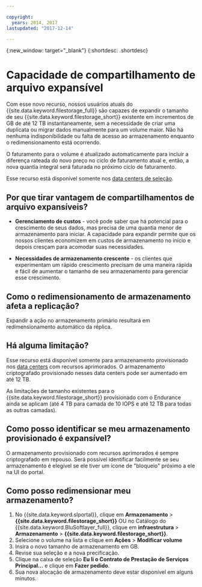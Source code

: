 ```yaml
---

copyright:
  years: 2014, 2017
lastupdated: "2017-12-14"

---
```

{:new_window: target="_blank"}
{:shortdesc: .shortdesc}

# Capacidade de compartilhamento de arquivo expansível

Com esse novo recurso, nossos usuários atuais do {{site.data.keyword.filestorage_full}} são capazes de expandir o tamanho de seu {{site.data.keyword.filestorage_short}} existente em incrementos de GB de até 12 TB instantaneamente, sem a necessidade de criar uma duplicata ou migrar dados manualmente para um volume maior. Não há nenhuma indisponibilidade ou falta de acesso ao armazenamento enquanto o redimensionamento está ocorrendo. 

O faturamento para o volume é atualizado automaticamente para incluir a diferença rateada do novo preço no ciclo de faturamento atual e, então, a nova quantia integral será faturada no próximo ciclo de faturamento.

Esse recurso está disponível somente nos [data centers de seleção](new-ibm-block-and-file-storage-location-and-features.html). 

## Por que tirar vantagem de compartilhamentos de arquivo expansíveis?

- **Gerenciamento de custos** - você pode saber que há potencial para o crescimento de seus dados, mas precisa de uma quantia menor de armazenamento para iniciar. A capacidade para expandir permite que os nossos clientes economizem em custos de armazenamento no início e depois cresçam para acomodar suas necessidades.  

- **Necessidades de armazenamento crescente** - os clientes que experimentam um rápido crescimento precisam de uma maneira rápida e fácil de aumentar o tamanho de seu armazenamento para gerenciar esse crescimento.

## Como o redimensionamento de armazenamento afeta a replicação?

Expandir a ação no armazenamento primário resultará em redimensionamento automático da réplica.

## Há alguma limitação?

Esse recurso está disponível somente para armazenamento provisionado nos [data centers](new-ibm-block-and-file-storage-location-and-features.html) com recursos aprimorados. O armazenamento criptografado provisionado nesses data centers pode ser aumentado em até 12 TB. 

As limitações de tamanho existentes para o {{site.data.keyword.filestorage_short}} provisionado com o Endurance ainda se aplicam (até 4 TB para camada de 10 IOPS e até 12 TB para todas as outras camadas).

## Como posso identificar se meu armazenamento provisionado é expansível?

O armazenamento provisionado com recursos aprimorados é sempre criptografado em repouso. Será possível identificar facilmente se seu armazenamento é elegível se ele tiver um ícone de "bloqueio" próximo a ele na UI do portal. 

## Como posso redimensionar meu armazenamento?

1. No {{site.data.keyword.slportal}}, clique em **Armazenamento** > **{{site.data.keyword.filestorage_short}}** OU no Catálogo do {{site.data.keyword.BluSoftlayer_full}}, clique em **infraestrutura** > **Armazenamento** > **{{site.data.keyword.filestorage_short}}**.
2. Selecione o volume na lista e clique em **Ações** > **Modificar volume**
3. Insira o novo tamanho de armazenamento em GB.
4. Revise sua seleção e a nova precificação.
5. Clique na caixa de seleção **Eu li o Contrato de Prestação de Serviços Principal...** e clique em **Fazer pedido**.
6. Sua nova alocação de armazenamento deve estar disponível em alguns minutos.

